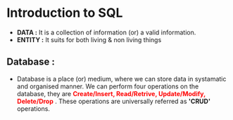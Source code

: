 # Introduction to SQL

- **DATA :** It is a collection of information (or) a valid information.
- **ENTITY :** It suits for both living & non living things

## Database :

 - Database is a place (or) medium, where we can store data in systamatic and organised manner.  We can perform four operations on the database, they are <span style ="color:red"> **Create/Insert, Read/Retrive, Update/Modify, Delete/Drop** </span>. These operations are universally referred as **'CRUD'** operations.
